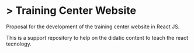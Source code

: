 # > Training Center Website

Proposal for the development of the training center website in React JS.

This is a support repository to help on the didatic content to teach the react tecnology.


